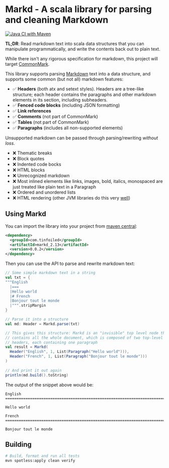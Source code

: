 Markd - A scala library for parsing and cleaning Markdown
==============================================================================

[![Java CI with Maven](https://github.com/RyanSkraba/markd/actions/workflows/maven.yml/badge.svg)](https://github.com/RyanSkraba/markd/actions/workflows/maven.yml)

**TL;DR**: Read markdown text into scala data structures that you can manipulate programmatically, and write the contents back out to plain text.

While there isn't any rigorous specification for markdown, this project will target [CommonMark](https://commonmark.org).

This library supports parsing [Markdown](https://en.wikipedia.org/wiki/Markdown) text into a data structure, and supports some common (but not all) markdown features:

* ✅ **Headers** (both atx and setext styles). Headers are a tree-like structure; each header contains the paragraphs and other markdown elements in its section, including subheaders.
* ✅ **Fenced code blocks** (including JSON formatting)
* ✅ **Link references**
* ✅ **Comments** (not part of CommonMark)
* ✅ **Tables** (not part of CommonMark)
* ✅ **Paragraphs** (includes all non-supported elements)

Unsupported markdown can be passed through parsing/rewriting _without loss_.

* ❌ Thematic breaks
* ❌ Block quotes
* ❌ Indented code bocks
* ❌ HTML blocks
* ❌ Unrecognized markdown
* ❌ Most inlined elements like links, images, bold, italics, monospaced are just treated like plain text in a Paragraph
* ❌ Ordered and unordered lists
* ❌ HTML rendering (other JVM libraries do this very [well](https://github.com/commonmark/commonmark-java))

<!--
Internal notes:

https://spec.commonmark.org/current/#thematic-breaks

TODO:
- Add Break parsing
- Add indented code block parsing  
- FormatCfg 
  - minify
  - atx or setext
  - fenced break style

-->

Using Markd
------------------------------------------------------------------------------

You can import the library into your project from [maven central](https://central.sonatype.com/artifact/com.tinfoiled/markd_2.13):

```xml
<dependency>
  <groupId>com.tinfoiled</groupId>
  <artifactId>markd_2.13</artifactId>
  <version>0.0.2</version>
</dependency>
```

Then you can use the API to parse and rewrite markdown text:

```scala
// Some simple markdown text in a string
val txt = {
"""English
  |===
  |Hello world
  |# French
  |Bonjour tout le monde
  |""".stripMargin
}

// Parse it into a structure
val md: Header = Markd.parse(txt)

// This gives this structure: Markd is an "invisible" top level node that
// contains all the whole document, which is composed of two top-level 
// headers, each containing one paragraph
val result = Markd(
  Header("English", 1, List(Paragraph("Hello world"))),
  Header("French", 1, List(Paragraph("Bonjour tout le monde")))
)
  
// And print it out again  
println(md.build().toString)
```

The output of the snippet above would be:

```m̀arkdown
English
==============================================================================

Hello world

French
==============================================================================

Bonjour tout le monde
```

Building
------------------------------------------------------------------------------

```sh
# Build, format and run all tests
mvn spotless:apply clean verify
```
